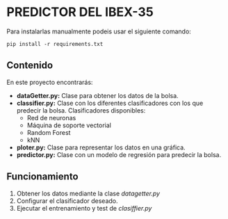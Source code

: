 # PREDICTOR DEL IBEX-35
Para instalarlas manualmente podeis usar el siguiente comando:

    pip install -r requirements.txt

## Contenido
En este proyecto encontrarás:

- __dataGetter.py:__ Clase para obtener los datos de la bolsa.
- __classifier.py:__ Clase con los diferentes clasificadores con los que predecir la bolsa. Clasificadores disponibles:
    - Red de neuronas
    - Máquina de soporte vectorial 
    - Random Forest
    - kNN
- __ploter.py:__ Clase para representar los datos en una gráfica.
- __predictor.py:__ Clase con un modelo de regresión para predecir la bolsa.

## Funcionamiento
1. Obtener los datos mediante la clase _datagetter.py_
2. Configurar el clasificador deseado.
3. Ejecutar el entrenamiento y test de _clasiffier.py_
